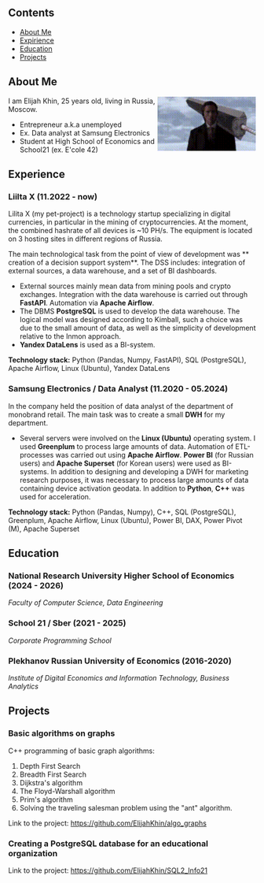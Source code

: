 ## Contents

* [About Me](#about-me)
* [Expirience](#expirience)
* [Education](#education)
* [Projects](#projects)


## About Me
<img align='right' src='https://github.com/ElijahKhin/elijahkhin/blob/main/materials/guts-berserk.gif' width='200'>
I am Elijah Khin, 25 years old, living in Russia, Moscow.

<ul>
<li>Entrepreneur a.k.a unemployed</li>
<li>Ex. Data analyst at Samsung Electronics</li>
<li>Student at High School of Economics and School21 (ex. E'cole 42)</li>
</ul>


## Experience

### Liilta X (11.2022 - now)

Lilita X (my pet-project) is a technology startup specializing in digital currencies, in particular in the mining of cryptocurrencies. At the moment, the combined hashrate of all devices is ~10 PH/s. The equipment is located on 3 hosting sites in different regions of Russia.

The main technological task from the point of view of development was ** creation of a decision support system**.
The DSS includes: integration of external sources, a data warehouse, and a set of BI dashboards.
+ External sources mainly mean data from mining pools and crypto exchanges. Integration with the data warehouse is carried out through **FastAPI**. Automation via **Apache Airflow**.
+ The DBMS **PostgreSQL** is used to develop the data warehouse. The logical model was designed according to Kimball, such a choice was due to the small amount of data, as well as the simplicity of development relative to the Inmon approach.
+ **Yandex DataLens** is used as a BI-system.

**Technology stack:** Python (Pandas, Numpy, FastAPI), SQL (PostgreSQL), Apache Airflow, Linux (Ubuntu), Yandex DataLens

### Samsung Electronics / Data Analyst (11.2020 - 05.2024)

In the company held the position of data analyst of the department of monobrand retail.
The main task was to create a small **DWH** for my department.
+ Several servers were involved on the **Linux (Ubuntu)** operating system. I used **Greenplum** to process large amounts of data. Automation of ETL-processes was carried out using **Apache Airflow**. **Power BI** (for Russian users) and **Apache Superset** (for Korean users) were used as BI-systems.
In addition to designing and developing a DWH for marketing research purposes, it was necessary to process large amounts of data containing device activation geodata. In addition to **Python**, **C++** was used for acceleration.

**Technology stack:** Python (Pandas, Numpy), C++, SQL (PostgreSQL), Greenplum, Apache Airflow, Linux (Ubuntu), Power BI, DAX, Power Pivot (M), Apache Superset


## Education

### National Research University Higher School of Economics (2024 - 2026)
*Faculty of Computer Science, Data Engineering*

### School 21 / Sber (2021 - 2025)
*Corporate Programming School*

### Plekhanov Russian University of Economics (2016-2020)
*Institute of Digital Economics and Information Technology, Business Analytics*


## Projects

### Basic algorithms on graphs 
C++ programming of basic graph algorithms: 
1. Depth First Search 
2. Breadth First Search 
3. Dijkstra's algorithm 
4. The Floyd-Warshall algorithm 
5. Prim's algorithm 
6. Solving the traveling salesman problem using the "ant" algorithm.

Link to the project: https://github.com/ElijahKhin/algo_graphs

### Creating a PostgreSQL database for an educational organization

Link to the project: https://github.com/ElijahKhin/SQL2_Info21

### 

<!-- ![](https://github-readme-stats.vercel.app/api/top-langs/?username=elijahkhin&layout=compact&theme=white) -->
